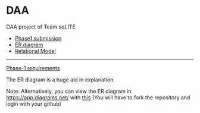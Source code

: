 # DAA
DAA project of Team sqLITE

* [Phase1 submission](/phase1_ver1.pdf)
* [ER diagram](/sqLITE_ProjectPhase2.pdf)
* [Relational Model](/Relational.pdf)
----------------------------------------------------------------
[Phase-1 requirements](/ProjectPhase1.pdf)

The ER diagram is a huge aid in explanation.

Note: Alternatively, you can view the ER diagram in https://app.diagrams.net/ with [this](/Restaurant%20Ratings.drawio) (You will have to fork the repository and login with your github)
